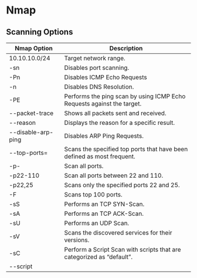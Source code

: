 # Nmap

## Scanning Options

| Nmap Option | Description |
| --- | --- |
| 10.10.10.0/24 | Target network range. |
| -sn | Disables port scanning. |
| -Pn | Disables ICMP Echo Requests |
| -n | Disables DNS Resolution. |
| -PE | Performs the ping scan by using ICMP Echo Requests against the target. |
| --packet-trace | Shows all packets sent and received. |
| --reason | Displays the reason for a specific result. |
| --disable-arp-ping | Disables ARP Ping Requests. |
| --top-ports=<num> | Scans the specified top ports that have been defined as most frequent. |
| -p- | Scan all ports. |
| -p22-110 | Scan all ports between 22 and 110. |
| -p22,25 | Scans only the specified ports 22 and 25. |
| -F | Scans top 100 ports. |
| -sS | Performs an TCP SYN-Scan. |
| -sA | Performs an TCP ACK-Scan. |
| -sU | Performs an UDP Scan. |
| -sV | Scans the discovered services for their versions. |
| -sC | Perform a Script Scan with scripts that are categorized as “default”. |
| --script <script> | Performs a Script Scan by using the specified scripts. |
| -O | Performs an OS Detection Scan to determine the OS of the target. |
| -A | Performs OS Detection, Service Detection, and traceroute scans. |
| -D RND:5 | Sets the number of random Decoys that will be used to scan the target. |
| -e | Specifies the network interface that is used for the scan. |
| -S 10.10.10.200 | Specifies the source IP address for the scan. |
| -g | Specifies the source port for the scan. |
| --dns-server <ns> | DNS resolution is performed by using a specified name server. |

## Output Options

| Nmap Option | Description |
| --- | --- |
| -oA filename | Stores the results in all available formats starting with the name of “filename”. |
| -oN filename | Stores the results in normal format with the name “filename”. |
| -oG filename | Stores the results in “grepable” format with the name of “filename”. |
| -oX filename | Stores the results in XML format with the name of “filename”. |

## Performance Options

| Nmap Option | Description |
| --- | --- |
| --max-retries <num> | Sets the number of retries for scans of specific ports. |
| --stats-every=5s | Displays scan’s status every 5 seconds. |
| -v/-vv | Displays verbose output during the scan. |
| --initial-rtt-timeout 50ms | Sets the specified time value as initial RTT timeout. |
| --max-rtt-timeout 100ms | Sets the specified time value as maximum RTT timeout. |
| --min-rate 300 | Sets the number of packets that will be sent simultaneously. |
| -T <0-5> | Specifies the specific timing template. |

## Script Options

| auth | Determination of authentication credentials. |
| --- | --- |
| broadcast  | Scripts, which are used for host discovery by broadcasting and the discovered hosts, can be automatically added to the remaining scans. |
| brute | Executes scripts that try to log in to the respective service by brute-forcing with credentials. |
| default | Default scripts executed by using the -sC option. |
| dos | These scripts are used to check services for denial of service vulnerabilities and are used less as it harms the services. |
| exploit | This category of scripts tries to exploit known vulnerabilities for the scanned port. |
| external | Scripts that use external services for further processing. |
| fuzzer | This uses scripts to identify vulnerabilities and unexpected packet handling by sending different fields, which can take much time. |
| intrusive | Intrusive scripts that could negatively affect the target system. |
| malware | Checks if some malware infects the target system. |
| safe | Defensive scripts that do not perform intrusive and destructive access. |
| version | Extension for service detection. |
| vuln | Identification of specific vulnerabilities. |

nmap fast scan all ports

```php
nmap -sV -sC -O -T4 -n -Pn -p- -iL scope.txt -oA fullscan
```

nmap top 1000

```php
nmap -sV -sC -O -T4 -n -Pn -iL scope.txt -oA top1000
```

Easy Lab evasion

```bash
nmap --disable-arp-ping -sS -O -D RND:10 
```

Medium lab evasion

```bash
sudo nmap 10.129.2.48 --disable-arp-ping -p53 -sU -Pn -D RND:5 -sV --script dns-nsid --packet-trace --version-intensity 9 -T2 --source-port 53
```

Hard lab evasion

```bash
sudo nmap 10.129.42.194 --disable-arp-ping -p50000 -sS -Pn -D RND:5 --packet-trace --source-port 53

sudo ncat -nv --source-port 53 10.129.42.194 50000
Ncat: Version 7.92 ( https://nmap.org/ncat )
Ncat: Connected to 10.129.42.194:50000.
```